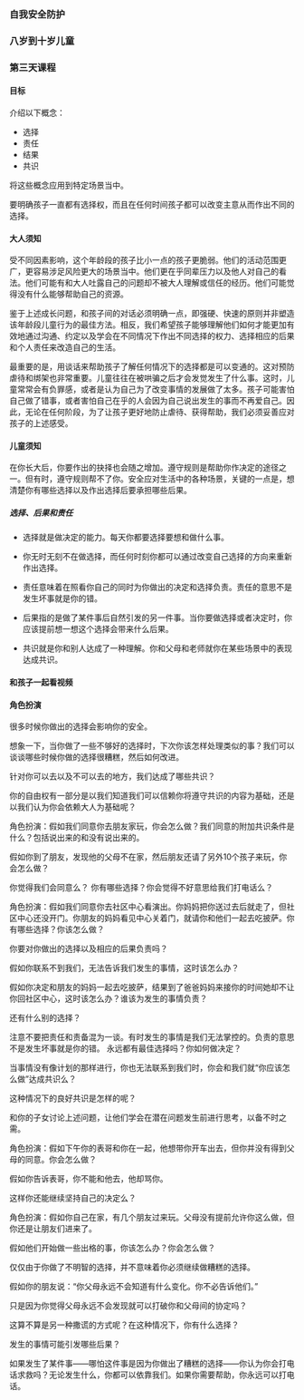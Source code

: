 ### 自我安全防护 

### 八岁到十岁儿童 

### 第三天课程 

#### 目标 

介绍以下概念：

* 选择
* 责任 
* 结果 
* 共识

将这些概念应用到特定场景当中。

要明确孩子一直都有选择权，而且在任何时间孩子都可以改变主意从而作出不同的选择。

#### 大人须知

受不同因素影响，这个年龄段的孩子比小一点的孩子更脆弱。他们的活动范围更广，更容易涉足风险更大的场景当中。他们更在乎同辈压力以及他人对自己的看法。他们可能有和大人吐露自己的问题却不被大人理解或信任的经历。他们可能觉得没有什么能够帮助自己的资源。

鉴于上述成长问题，和孩子间的对话必须明确一点，即强硬、快速的原则并非塑造该年龄段儿童行为的最佳方法。相反，我们希望孩子能够理解他们如何才能更加有效地通过沟通、约定以及学会在不同情况下作出不同选择的权力、选择相应的后果和个人责任来改造自己的生活。

最重要的是，用谈话来帮助孩子了解任何情况下的选择都是可以变通的。这对预防虐待和绑架也非常重要。儿童往往在被哄骗之后才会发觉发生了什么事。这时，儿童常常会有负罪感，或者是认为自己为了改变事情的发展做了太多。孩子可能害怕自己做了错事，或者害怕自己在乎的人会因为自己说出发生的事而不再爱自己。因此，无论在任何阶段，为了让孩子更好地防止虐待、获得帮助，我们必须妥善应对孩子的上述感受。

#### 儿童须知

在你长大后，你要作出的抉择也会随之增加。遵守规则是帮助你作决定的途径之一。但有时，遵守规则帮不了你。安全应对生活中的各种场景，关键的一点是，想清楚你有哪些选择以及作出选择后要承担哪些后果。

##### 选择、后果和责任

* 选择就是做决定的能力。每天你都要选择要想和做什么事。

* 你无时无刻不在做选择，而任何时刻你都可以通过改变自己选择的方向来重新作出选择。

* 责任意味着在照看你自己的同时为你做出的决定和选择负责。责任的意思不是发生坏事就是你的错。

* 后果指的是做了某件事后自然引发的另一件事。当你要做选择或者决定时，你应该提前想一想这个选择会带来什么后果。

* 共识就是你和别人达成了一种理解。你和父母和老师就你在某些场景中的表现达成共识。

#### 和孩子一起看视频

#### 角色扮演

很多时候你做出的选择会影响你的安全。 

想象一下，当你做了一些不够好的选择时，下次你该怎样处理类似的事？我们可以谈谈哪些时候你做的选择很糟糕，然后如何改进。

针对你可以去以及不可以去的地方，我们达成了哪些共识？

你的自由权有一部分是以我们知道我们可以信赖你将遵守共识的内容为基础，还是以我们认为你会依赖大人为基础呢？ 

角色扮演：假如我们同意你去朋友家玩，你会怎么做？我们同意的附加共识条件是什么？包括说出来的和没有说出来的。

假如你到了朋友，发现他的父母不在家，然后朋友还请了另外10个孩子来玩，你会怎么做？

你觉得我们会同意么？   你有哪些选择？你会觉得不好意思给我们打电话么？

角色扮演：假如我们同意你去社区中心看演出。你妈妈把你送过去后就走了，但社区中心还没开门。你朋友的妈妈看见中心关着门，就请你和他们一起去吃披萨。你有哪些选择？你该怎么做？

你要对你做出的选择以及相应的后果负责吗？

假如你联系不到我们，无法告诉我们发生的事情，这时该怎么办？

假如你决定和朋友的妈妈一起去吃披萨，结果到了爸爸妈妈来接你的时间她却不让你回社区中心，这时该怎么办？谁该为发生的事情负责？

还有什么别的选择？

注意不要把责任和责备混为一谈。有时发生的事情是我们无法掌控的。负责的意思不是发生坏事就是你的错。
永远都有最佳选择吗？你如何做决定？

当事情没有像计划的那样进行，你也无法联系到我们时，你会和我们就“你应该怎么做”达成共识么？

这种情况下的良好共识是怎样的呢？

和你的子女讨论上述问题，让他们学会在潜在问题发生前进行思考，以备不时之需。

角色扮演：假如下午你的表哥和你在一起，他想带你开车出去，但你并没有得到父母的同意。你会怎么做？

假如你告诉表哥，你不能和他去，他却骂你。

这样你还能继续坚持自己的决定么？


角色扮演：假如你自己在家，有几个朋友过来玩。父母没有提前允许你这么做，但你还是让朋友们进来了。

假如他们开始做一些出格的事，你该怎么办？你会怎么做？

仅仅由于你做了不明智的选择，并不意味着你必须继续做糟糕的选择。

假如你的朋友说：“你父母永远不会知道有什么变化。你不必告诉他们。”

只是因为你觉得父母永远不会发现就可以打破你和父母间的协定吗？

这算不算是另一种撒谎的方式呢？在这种情况下，你有什么选择？

发生的事情可能引发哪些后果？

如果发生了某件事——哪怕这件事是因为你做出了糟糕的选择——你认为你会打电话求救吗？无论发生什么，你都可以依靠我们。如果你需要帮助，你永远可以打电话。